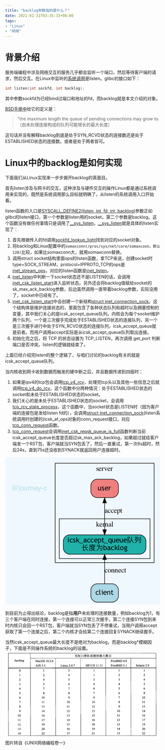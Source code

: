 ```yaml
---
title: "backlog参数指的是什么？"
date: 2021-01-31T03:35:33+08:00
tags: 
- "Linux"
- "网络"
---
```


# 背景介绍
服务端编程中涉及网络交互的服务几乎都会监听一个端口，然后等待客户端的请求，然后交互。在Linux中监听的[系统调用](/what-is-system-call)是listen。glibc的接口如下：
```c++
int listen(int sockfd, int backlog);
```
其中参数sockfd为已经bind过端口和地址的fd，而backlog就是本文介绍的对象。

[BSD手册中](https://www.freebsd.org/cgi/man.cgi?query=listen&apropos=0&sektion=0&manpath=FreeBSD+12.2-RELEASE+and+Ports&arch=default&format=html)给它的定义是：
> "the maximum length the queue of pending connections may grow to.（由未处理连接构成的队列可能增长的最大长度）

这句话并没有解释backlog到底是处于SYN_RCVD状态的连接数还是处于ESTABLISHED状态的连接数。或者是处于两者皆可。

# Linux中的backlog是如何实现

下面我们从Linux实现来一步步揭开backlog的真面目。

首先listen涉及与网卡的交互，这种涉及与硬件交互的操作Linux都是通过系统调用来实现的，既然是系统调用那么目标就明确了，从listen的系统调用入口开始看。

listen函数的入口是[SYSCALL_DEFINE2(listen, int, fd, int, backlog)](https://github.com/torvalds/linux/blob/2c85ebc57b3e1817b6ce1a6b703928e113a90442/net/socket.c#L1697)参数正如glibc的listen接口，第一个参数是listen用的socket，第二个参数是backlog。这个函数没有做任何事情只是调用了[__sys_listen](https://github.com/torvalds/linux/blob/2c85ebc57b3e1817b6ce1a6b703928e113a90442/net/socket.c#L1676)，[__sys_listen](https://github.com/torvalds/linux/blob/2c85ebc57b3e1817b6ce1a6b703928e113a90442/net/socket.c#L1676)就是具体的listen实现了：
1. 首先根据传入的fd调用[sockfd_lookup_light](https://github.com/torvalds/linux/blob/2c85ebc57b3e1817b6ce1a6b703928e113a90442/net/socket.c#L494)找到对应的socket对象。
2. 将backlog和Linux配置中的```somaxconn(/proc/sys/net/core/somaxconn，默认128)```比较，如果比somaxconn大，就用somaxconn替换。
3. 调用struct socket结构里面ops的listen函数，拿TCP来说，创建socket时type=SOCK_STREAM，protocol=IPPROTO_TCP的ops是[inet_stream_ops](https://github.com/torvalds/linux/blob/2c85ebc57b3e1817b6ce1a6b703928e113a90442/net/ipv4/af_inet.c#L1018)，对应的listen函数是[inet_listen](https://github.com/torvalds/linux/blob/2c85ebc57b3e1817b6ce1a6b703928e113a90442/net/ipv4/af_inet.c#L196)。
4. [inet_listen](https://github.com/torvalds/linux/blob/2c85ebc57b3e1817b6ce1a6b703928e113a90442/net/ipv4/af_inet.c#L196)中判断一下socket状态还不是LISTEN的话，会调用[inet_csk_listen_start](https://github.com/torvalds/linux/blob/2c85ebc57b3e1817b6ce1a6b703928e113a90442/net/ipv4/inet_connection_sock.c#L911)进入监听状态。另外还会将backlog值赋给socket的sk_max_ack_backlog参数，后边虽然调用一直带着backlog参数，实际没用了，socket中已经有了。
5. [inet_csk_listen_start](https://github.com/torvalds/linux/blob/2c85ebc57b3e1817b6ce1a6b703928e113a90442/net/ipv4/inet_connection_sock.c#L911)中会创建一个新结构[struct inet_connection_sock](https://github.com/torvalds/linux/blob/2c85ebc57b3e1817b6ce1a6b703928e113a90442/include/net/inet_connection_sock.h#L80)。这个结构体是维护连接状态的，里面包含了各种状态队列和超时以及拥塞控制的变量，其中我们关心的是icsk_accept_queue队列。内核会为每个socket维护两个队列，一个是三次握手完成处于ESTABLISHED状态的连接队列，另一个是三次握手进行中处于SYN_RCVD状态的连接队列，icsk_accept_queue就是前者。而用户调用accept实际是从icsk_accept_queue队列取出连接。
6. 初始化完之后，将 TCP 的状态设置为 TCP_LISTEN，再次调用 get_port 判断端口是否冲突。listen的逻辑就结束了。

上面已经介绍完listen的整个逻辑了，与咱们讨论的backlog有关的就是icsk_accept_queue队列。

当内核收到网卡收到数据而触发的硬中断之后，并且数据传递到四层时：
1. 如果是ipv4的tcp包会调用[tcp_v4_rcv](https://github.com/torvalds/linux/blob/2c85ebc57b3e1817b6ce1a6b703928e113a90442/net/ipv4/tcp_ipv4.c#L1915)，处理完tcp头以及其他一些信息之后就调用[tcp_v4_do_rcv](https://github.com/torvalds/linux/blob/2c85ebc57b3e1817b6ce1a6b703928e113a90442/net/ipv4/tcp_ipv4.c#L1655)，这个函数中分两种情况：处于ESTABLISHED状态的socket和未处于ESTABLISHED状态的socket。
2. 我们关心的是未处于ESTABLISHED状态的socket，会调用[tcp_rcv_state_process](https://github.com/torvalds/linux/blob/2c85ebc57b3e1817b6ce1a6b703928e113a90442/net/ipv4/tcp_input.c#L6303)，这个函数中，当socket状态是LISTEN时（因为客户端的连接包是发给listen fd的），会调用[struct inet_connection_sock](https://github.com/torvalds/linux/blob/2c85ebc57b3e1817b6ce1a6b703928e113a90442/include/net/inet_connection_sock.h#L80)(listen系统调用时创建的)icsk_af_ops对象的conn_request接口，对应[tcp_conn_request](https://github.com/torvalds/linux/blob/2c85ebc57b3e1817b6ce1a6b703928e113a90442/net/ipv4/tcp_input.c#L6743)函数。
3. [tcp_conn_request](https://github.com/torvalds/linux/blob/2c85ebc57b3e1817b6ce1a6b703928e113a90442/net/ipv4/tcp_input.c#L6743)会调用[inet_csk_reqsk_queue_is_full](https://github.com/torvalds/linux/blob/2c85ebc57b3e1817b6ce1a6b703928e113a90442/include/net/inet_connection_sock.h#L279)函数判断当前icsk_accept_queue长度是否超过sk_max_ack_backlog，如果超过就给客户端发一个RST包，客户端就当SYN包丢了，然后一直重试，第一次6s超时，然后24s，直到75s还没收到SYNACK就返回用户连接超时。

![](/images/backlog.png)

到目前为止得出结论，backlog是指**用户**未处理的连接数量，例如backlog为1，有三个客户端在同时连接，第一个连接可以正常三次握手，第二个连接SYN包到来时内核只会回一个RST包，客户端就当SYN包丢了不停重试，当用户调用accept获取了第一个连接之后，第二个内核才会给第二个连接回复SYNACK继续握手。

当然icsk_accept_queue最大长度不是绝对为backlog，而是backlog*模糊因子，下面是不同操作系统的backlog的设置。
![](/images/backlog_1.jpeg)
图片转自《UNIX网络编程卷一》

